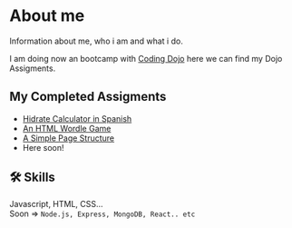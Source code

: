 
# About me
Information about me, who i am and what i do.

I am doing now an bootcamp with <a href="https://www.codingdojo.com/">Coding Dojo</a>
here we can find my Dojo Assigments.
## My Completed Assigments

 - [Hidrate Calculator in Spanish](https://github.com/alejandroferr54/hidratacionbasal.github.io)
 - [An HTML Wordle Game](https://github.com/alejandroferr54/worldword.github.io)
 - [A Simple Page Structure](https://alejandrodojo.github.io/Profile-Page/)
 - Here soon!


## 🛠 Skills
Javascript, HTML, CSS... \
Soon => ```Node.js, Express, MongoDB, React.. etc ```

